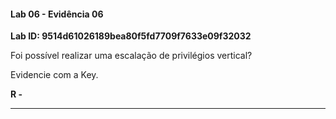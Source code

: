 
#### Lab 06 - Evidência 06

**Lab ID:  9514d61026189bea80f5fd7709f7633e09f32032**


Foi possível realizar uma escalação de privilégios vertical?  
  
Evidencie com a Key.

**R -**

---
